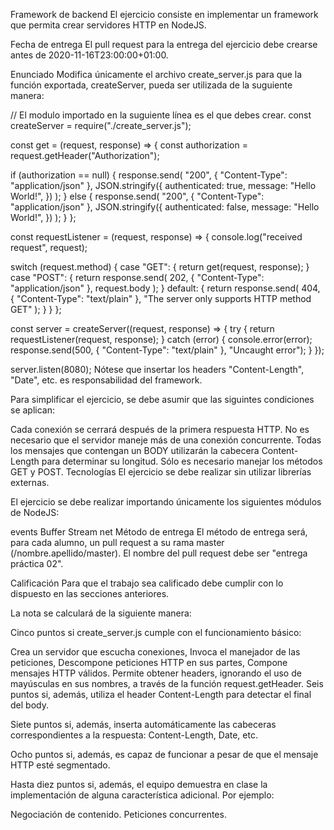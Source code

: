Framework de backend
El ejercicio consiste en implementar un framework que permita crear servidores HTTP en NodeJS.

Fecha de entrega
El pull request para la entrega del ejercicio debe crearse antes de 2020-11-16T23:00:00+01:00.

Enunciado
Modifica únicamente el archivo create_server.js para que la función exportada, createServer, pueda ser utilizada de la suguiente manera:

// El modulo importado en la suguiente línea es el que debes crear.
const createServer = require("./create_server.js");

const get = (request, response) => {
const authorization = request.getHeader("Authorization");

if (authorization == null) {
response.send(
"200",
{ "Content-Type": "application/json" },
JSON.stringify({
authenticated: true,
message: "Hello World!",
})
);
} else {
response.send(
"200",
{ "Content-Type": "application/json" },
JSON.stringify({
authenticated: false,
message: "Hello World!",
})
);
}
};

const requestListener = (request, response) => {
console.log("received request", request);

switch (request.method) {
case "GET": {
return get(request, response);
}
case "POST": {
return response.send(
202,
{ "Content-Type": "application/json" },
request.body
);
}
default: {
return response.send(
404,
{ "Content-Type": "text/plain" },
"The server only supports HTTP method GET"
);
}
}
};

const server = createServer((request, response) => {
try {
return requestListener(request, response);
} catch (error) {
console.error(error);
response.send(500, { "Content-Type": "text/plain" }, "Uncaught error");
}
});

server.listen(8080);
Nótese que insertar los headers "Content-Length", "Date", etc. es responsabilidad del framework.

Para simplificar el ejercicio, se debe asumir que las siguintes condiciones se aplican:

Cada conexión se cerrará después de la primera respuesta HTTP.
No es necesario que el servidor maneje más de una conexión concurrente.
Todas los mensajes que contengan un BODY utilizarán la cabecera Content-Length para determinar su longitud.
Sólo es necesario manejar los métodos GET y POST.
Tecnologías
El ejercicio se debe realizar sin utilizar librerías externas.

El ejercicio se debe realizar importando únicamente los siguientes módulos de NodeJS:

events
Buffer
Stream
net
Método de entrega
El método de entrega será, para cada alumno, un pull request a su rama master (/nombre.apellido/master). El nombre del pull request debe ser "entrega práctica 02".

Calificación
Para que el trabajo sea calificado debe cumplir con lo dispuesto en las secciones anteriores.

La nota se calculará de la siguiente manera:

Cinco puntos si create_server.js cumple con el funcionamiento básico:

Crea un servidor que escucha conexiones,
Invoca el manejador de las peticiones,
Descompone peticiones HTTP en sus partes,
Compone mensajes HTTP válidos.
Permite obtener headers, ignorando el uso de mayúsculas en sus nombres, a través de la función request.getHeader.
Seis puntos si, además, utiliza el header Content-Length para detectar el final del body.

Siete puntos si, además, inserta automáticamente las cabeceras correspondientes a la respuesta: Content-Length, Date, etc.

Ocho puntos si, además, es capaz de funcionar a pesar de que el mensaje HTTP esté segmentado.

Hasta diez puntos si, además, el equipo demuestra en clase la implementación de alguna característica adicional. Por ejemplo:

Negociación de contenido.
Peticiones concurrentes.
